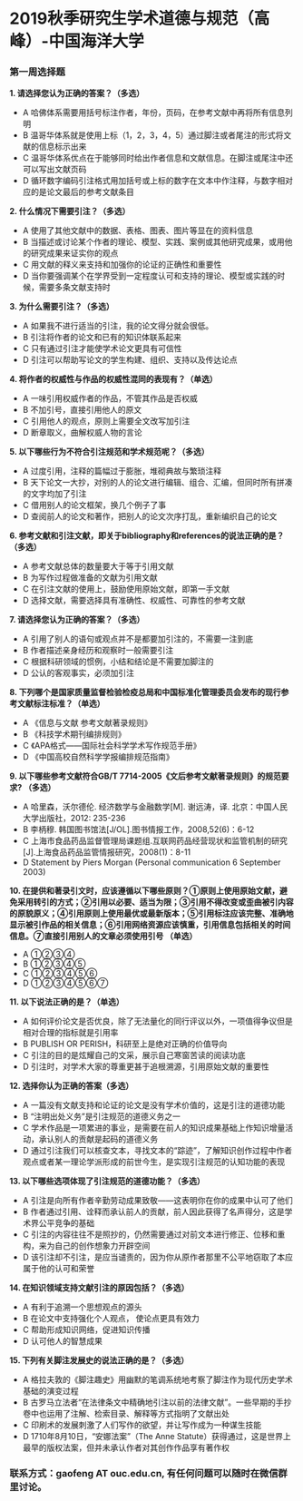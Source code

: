 
# 2019秋季研究生学术道德与规范（高峰）-中国海洋大学

###  第一周选择题

 **1. 请选择您认为正确的答案？（多选）**
 - A 哈佛体系需要用括号标注作者，年份，页码，在参考文献中再将所有信息列明
 - B 温哥华体系就是使用上标（1，2，3，4，5）通过脚注或者尾注的形式将文献的信息标示出来 
 - C 温哥华体系优点在于能够同时给出作者信息和文献信息。在脚注或尾注中还可以写出文献页码 
 - D 循环数字编码引注格式用加括号或上标的数字在文本中作注释，与数字相对应的是论文最后的参考文献条目

**2. 什么情况下需要引注？（多选）**
- A 使用了其他文献中的数据、表格、图表、图片等显在的资料信息
- B 当描述或讨论某个作者的理论、模型、实践、案例或其他研究成果，或用他的研究成果来证实你的观点
- C 用文献的释义来支持和加强你的论证的正确性和重要性
- D 当你要强调某个在学界受到一定程度认可和支持的理论、模型或实践的时候，需要多条文献支持时

**3. 为什么需要引注？（多选）**
- A 如果我不进行适当的引注，我的论文得分就会很低。
- B 引注将作者的论文和已有的知识体联系起来
- C 只有通过引注才能使学术论文更具有可信性
- D 引注可以帮助写论文的学生构建、组织、支持以及传达论点

**4. 将作者的权威性与作品的权威性混同的表现有？（单选）**
- A 一味引用权威作者的作品，不管其作品是否权威
- B 不加引号，直接引用他人的原文
- C 引用他人的观点，原则上需要全文改写加引注
- D 断章取义，曲解权威人物的言论

**5. 以下哪些行为不符合引注规范和学术规范呢？（多选）**
- A 过度引用，注释的篇幅过于膨胀，堆砌典故与繁琐注释
- B 天下论文一大抄，对别的人的论文进行编辑、组合、汇编，但同时所有拼凑的文字均加了引注
- C 借用别人的论文框架，换几个例子了事
- D 查阅前人的论文和著作，把别人的论文次序打乱，重新编织自己的论文

**6. 参考文献和引注文献，即关于bibliography和references的说法正确的是？（多选）**
- A 参考文献总体的数量要大于等于引用文献
- B 为写作过程做准备的文献为引用文献
- C 在引注文献的使用上，鼓励使用原始文献，即第一手文献
- D 选择文献，需要选择具有准确性、权威性、可靠性的参考文献

**7. 请选择您认为正确的答案？（多选）**
- A 引用了别人的语句或观点并不是都要加引注的，不需要一注到底
- B 作者描述亲身经历和观察时一般需要引注
- C 根据科研领域的惯例，小结和结论是不需要加脚注的
- D 公认的客观事实，必须加引注

**8. 下列哪个是国家质量监督检验检疫总局和中国标准化管理委员会发布的现行参考文献标注标准？（单选）**
- A 《信息与文献 参考文献著录规则》
- B 《科技学术期刊编排规则》
- C 《APA格式——国际社会科学学术写作规范手册》
- D 《中国高校自然科学学报编排规范指南》

**9. 以下哪些参考文献符合GB/T 7714-2005《文后参考文献著录规则》的规范要求? （多选）**
- A 哈里森，沃尔德伦. 经济数学与金融数学[M]. 谢远涛，译. 北京：中国人民大学出版社，2012: 235-236
- B 李柄穆. 韩国图书馆法[J/OL].图书情报工作，2008,52(6)：6-12
- C 上海市食品药品监督管理局课题组.互联网药品经营现状和监管机制的研究[J].上海食品药品监管情报研究，2008(1)：8-11
- D Statement by Piers Morgan (Personal communication 6 September 2003)

**10. 在提供和著录引文时，应该遵循以下哪些原则？①原则上使用原始文献，避免采用转引的方式；②引用以必要、适当为限；③引用不得改变或歪曲被引内容的原貌原义；④引用原则上使用最优或最新版本；⑤引用标注应该完整、准确地显示被引作品的相关信息；⑥引用网络资源应该慎重，引用信息包括相关的时间信息。⑦直接引用别人的文章必须使用引号 （单选）**
- A ①②③④
- B ①②③④⑤
- C ①②③④⑤⑥
- D ①②③④⑤⑥⑦

**11. 以下说法正确的是？（单选）**
- A 如何评价论文是否优良，除了无法量化的同行评议以外，一项值得争议但是相对合理的指标就是引用率
- B PUBLISH OR PERISH，科研至上是绝对正确的价值导向
- C 引注的目的是炫耀自己的文采，展示自己寒窗苦读的阅读功底
- D 引注时，对学术大家的尊重更甚于追根溯源，引用原始文献的重要性

**12. 选择你认为正确的答案（多选）**
- A 一篇没有文献支持和论证的论文是没有学术价值的，这是引注的道德功能
- B “注明出处义务”是引注规范的道德义务之一
- C 学术作品是一项累进的事业，是需要在前人的知识成果基础上作知识增量活动，承认别人的贡献是起码的道德义务
- D 通过引注我们可以核查文本，寻找文本的“踪迹”，了解知识创作过程中作者观点或者某一理论学派形成的前世今生，是实现引注规范的认知功能的表现

**13. 以下哪些选项体现了引注规范的道德功能？（多选）**
- A 引注是向所有作者辛勤劳动成果致敬——这表明你在你的成果中认可了他们
- B 作者通过引用、诠释而承认前人的贡献，前人因此获得了名声得分，这是学术界公平竞争的基础
- C 引注的内容往往不是照抄的，仍然需要通过对前文本进行修正、位移和重构，来为自己的创作想象力开辟空间
- D 该引注却不引注，是应当谴责的，因为你从原作者那里不公平地窃取了本应属于他的认可和荣誉

**14. 在知识领域支持文献引注的原因包括？（多选）**
- A 有利于追溯一个思想观点的源头
- B 在论文中支持强化个人观点， 使论点更具有效力
- C 帮助形成知识网络，促进知识传播
- D 认可他人的智慧成果

**15. 下列有关脚注发展史的说法正确的是？（多选）**
- A 格拉夫敦的《脚注趣史》用幽默的笔调系统地考察了脚注作为现代历史学术基础的演变过程
- B 古罗马立法者“在法律条文中精确地引注以前的法律文献”。一些早期的手抄卷中也运用了注解、检索目录、解释等方式指明了文献出处
- C 印刷术的发展刺激了人们写作的欲望，并让写作成为一种谋生技能
- D 1710年8月10日，“安娜法案”（The Anne Statute）获得通过，这是世界上最早的版权法案，但并未承认作者对其创作作品享有著作权


### 联系方式：gaofeng AT ouc.edu.cn,  有任何问题可以随时在微信群里讨论。

